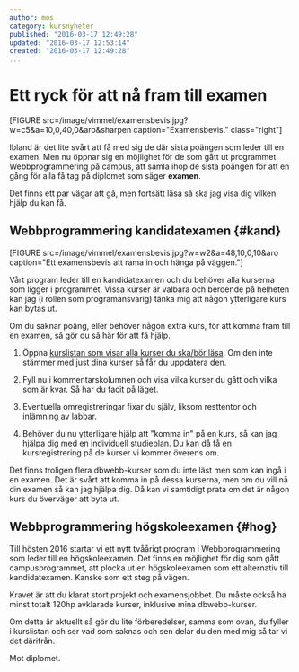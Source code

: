 ```yaml
---
author: mos
category: kursnyheter
published: "2016-03-17 12:49:28"
updated: "2016-03-17 12:53:14"
created: "2016-03-17 12:49:28"
...
```

Ett ryck för att nå fram till examen
==================================

[FIGURE src=/image/vimmel/examensbevis.jpg?w=c5&a=10,0,40,0&aro&sharpen caption="Examensbevis." class="right"]

Ibland är det lite svårt att få med sig de där sista poängen som leder till en examen. Men nu öppnar sig en möjlighet för de som gått ut programmet Webbprogrammering på campus, att samla ihop de sista poängen för att en gång för alla få tag på diplomet som säger **examen**.

Det finns ett par vägar att gå, men fortsätt läsa så ska jag visa dig vilken hjälp du kan få.

<!--more-->



Webbprogrammering kandidatexamen {#kand}
---------------------------------------------------

[FIGURE src=/image/vimmel/examensbevis.jpg?w=w2&a=48,10,0,10&aro caption="Ett examensbevis att rama in och hänga på väggen."]

Vårt program leder till en kandidatexamen och du behöver alla kurserna som ligger i programmet. Vissa kurser är valbara och beroende på helheten kan jag (i rollen som programansvarig) tänka mig att någon ytterligare kurs kan bytas ut.

Om du saknar poäng, eller behöver någon extra kurs, för att komma fram till en examen, så gör du så här för att få hjälp.

1. Öppna [kurslistan som visar alla kurser du ska/bör läsa](wip/oversikt#gid=28). Om den inte stämmer med just dina kurser så får du uppdatera den.

2. Fyll nu i kommentarskolumnen och visa vilka kurser du gått och vilka som är kvar. Så har du facit på läget.

3. Eventuella omregistreringar fixar du själv, liksom resttentor och inlämning av labbar.

4. Behöver du nu ytterligare hjälp att "komma in" på en kurs, så kan jag hjälpa dig med en individuell studieplan. Du kan då få en kursregistrering på de kurser vi kommer överens om. 

Det finns troligen flera dbwebb-kurser som du inte läst men som kan ingå i en examen. Det är svårt att komma in på dessa kurserna, men om du vill nå din examen så kan jag hjälpa dig. Då kan vi samtidigt prata om det är någon kurs du överväger att byta ut.



Webbprogrammering högskoleexamen {#hog}
---------------------------------------------------

Till hösten 2016 startar vi ett nytt tvåårigt program i Webbprogrammering som leder till en högskoleexamen. Det finns en möjlighet för dig som gått campusprogrammet, att plocka ut en högskoleexamen som ett alternativ till kandidatexamen. Kanske som ett steg på vägen.

Kravet är att du klarat stort projekt och examensjobbet. Du måste också ha minst totalt 120hp avklarade kurser, inklusive mina dbwebb-kurser.

Om detta är aktuellt så gör du lite förberedelser, samma som ovan, du fyller i kurslistan och ser vad som saknas och sen delar du den med mig så tar vi det därifrån.

Mot diplomet.
